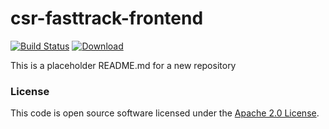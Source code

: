 
# csr-fasttrack-frontend

[![Build Status](https://travis-ci.org/hmrc/csr-fasttrack-frontend.svg?branch=master)](https://travis-ci.org/hmrc/csr-fasttrack-frontend) [ ![Download](https://api.bintray.com/packages/hmrc/releases/csr-fasttrack-frontend/images/download.svg) ](https://bintray.com/hmrc/releases/csr-fasttrack-frontend/_latestVersion)

This is a placeholder README.md for a new repository

### License

This code is open source software licensed under the [Apache 2.0 License]("http://www.apache.org/licenses/LICENSE-2.0.html").
    